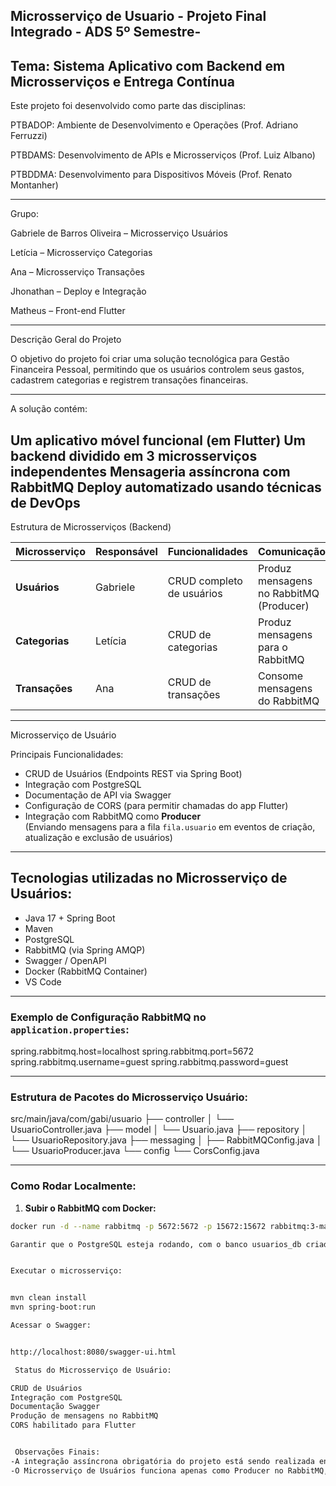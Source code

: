 Microsserviço de Usuario - Projeto Final Integrado - ADS 5º Semestre-
-
Tema: Sistema Aplicativo com Backend em Microsserviços e Entrega Contínua
-


Este projeto foi desenvolvido como parte das disciplinas:

PTBADOP: Ambiente de Desenvolvimento e Operações (Prof. Adriano Ferruzzi)

PTBDAMS: Desenvolvimento de APIs e Microsserviços (Prof. Luiz Albano)

PTBDDMA: Desenvolvimento para Dispositivos Móveis (Prof. Renato Montanher)

---

Grupo:

Gabriele de Barros Oliveira – Microsserviço Usuários

Letícia – Microsserviço Categorias

Ana – Microsserviço Transações

Jhonathan – Deploy e Integração

Matheus – Front-end Flutter

---

Descrição Geral do Projeto

O objetivo do projeto foi criar uma solução tecnológica para Gestão Financeira Pessoal, permitindo que os usuários controlem seus gastos, cadastrem categorias e registrem transações financeiras.

---

A solução contém:

Um aplicativo móvel funcional (em Flutter)
Um backend dividido em 3 microsserviços independentes
Mensageria assíncrona com RabbitMQ
Deploy automatizado usando técnicas de DevOps
--- 
Estrutura de Microsserviços (Backend)

| Microsserviço | Responsável | Funcionalidades | Comunicação |
|---|---|---|---|
| **Usuários** | Gabriele | CRUD completo de usuários | Produz mensagens no RabbitMQ (Producer) |
| **Categorias** | Letícia | CRUD de categorias | Produz mensagens para o RabbitMQ |
| **Transações** | Ana | CRUD de transações | Consome mensagens do RabbitMQ |

---

Microsserviço de Usuário

 Principais Funcionalidades:

- CRUD de Usuários (Endpoints REST via Spring Boot)
- Integração com PostgreSQL
- Documentação de API via Swagger
- Configuração de CORS (para permitir chamadas do app Flutter)
- Integração com RabbitMQ como **Producer**  
  (Enviando mensagens para a fila `fila.usuario` em eventos de criação, atualização e exclusão de usuários)

---

## Tecnologias utilizadas no Microsserviço de Usuários:

- Java 17 + Spring Boot
- Maven
- PostgreSQL
- RabbitMQ (via Spring AMQP)
- Swagger / OpenAPI
- Docker (RabbitMQ Container)
- VS Code

---

###  Exemplo de Configuração RabbitMQ no `application.properties`:


spring.rabbitmq.host=localhost
 spring.rabbitmq.port=5672
 spring.rabbitmq.username=guest
 spring.rabbitmq.password=guest

---

###  Estrutura de Pacotes do Microsserviço Usuário:


src/main/java/com/gabi/usuario
 ├── controller
 │ └── UsuarioController.java
 ├── model
 │ └── Usuario.java
 ├── repository
 │ └── UsuarioRepository.java
 ├── messaging
 │ ├── RabbitMQConfig.java
 │ └── UsuarioProducer.java
 └── config
 └── CorsConfig.java

---

###  Como Rodar Localmente:

1. **Subir o RabbitMQ com Docker:**

```bash
docker run -d --name rabbitmq -p 5672:5672 -p 15672:15672 rabbitmq:3-management

Garantir que o PostgreSQL esteja rodando, com o banco usuarios_db criado.


Executar o microsserviço:


mvn clean install
mvn spring-boot:run

Acessar o Swagger:


http://localhost:8080/swagger-ui.html

 Status do Microsserviço de Usuário:

CRUD de Usuários
Integração com PostgreSQL
Documentação Swagger
Produção de mensagens no RabbitMQ
CORS habilitado para Flutter


 Observações Finais:
-A integração assíncrona obrigatória do projeto está sendo realizada entre Categorias (Producer) e Transações (Consumer).
-O Microsserviço de Usuários funciona apenas como Producer no RabbitMQ, enviando mensagens sempre que um usuário é criado, atualizado ou deletado.





